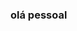###  olá pessoal 

<!--
**rtr2qw/rtr2qw** is a ✨ _special_ ✨ repository because its `README.md` (this file) appears on your GitHub profile.

Here are some ideas to get you started:git

- 🔭 I’m currently working on ...
- 🌱 I’m currently learning ...
- 👯 I’m looking to collaborate on ...
- 🤔 I’m looking for help with ...
- 💬 Ask me about ...
- 📫 How to reach me: ...
- 😄 Pronouns: ...
- ⚡ Fun fact: ...
-->
